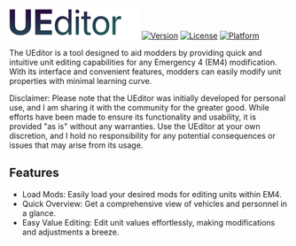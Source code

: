 ![UEditor (EM4 Unit Editor)](ue_gh.png)
[![Version](https://img.shields.io/badge/Version-Pre--Release-blueviolet)](https://github.com/annabelsandford/uniteditor) [![License](https://img.shields.io/badge/License-BSD%203--Clause-ff69b4)](https://opensource.org/licenses/BSD-3-Clause) [![Platform](https://img.shields.io/badge/Platform-Windows-9cf)](https://www.microsoft.com/en-us/windows)

The UEditor is a tool designed to aid modders by providing quick and intuitive unit editing capabilities for any Emergency 4 (EM4) modification. With its interface and convenient features, modders can easily modify unit properties with minimal learning curve.

Disclaimer:
Please note that the UEditor was initially developed for personal use, and I am sharing it with the community for the greater good. While efforts have been made to ensure its functionality and usability, it is provided "as is" without any warranties. Use the UEditor at your own discretion, and I hold no responsibility for any potential consequences or issues that may arise from its usage.

## Features

- Load Mods: Easily load your desired mods for editing units within EM4.
- Quick Overview: Get a comprehensive view of vehicles and personnel in a glance.
- Easy Value Editing: Edit unit values effortlessly, making modifications and adjustments a breeze.

